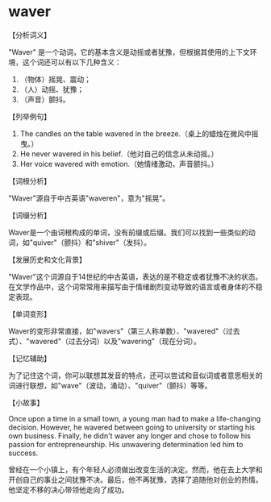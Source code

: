 # waver

【分析词义】

  

"Waver" 是一个动词，它的基本含义是动摇或者犹豫，但根据其使用的上下文环境，这个词还可以有以下几种含义：

  

1.  （物体）摇晃、震动；
2.  （人）动摇、犹豫；
3.  （声音）颤抖。

  

【列举例句】

  

1.  The candles on the table wavered in the breeze.（桌上的蜡烛在微风中摇曳。）
2.  He never wavered in his belief.（他对自己的信念从未动摇。）
3.  Her voice wavered with emotion.（她情绪激动，声音颤抖。）

  

【词根分析】

  

"Waver"源自于中古英语"waveren"，意为"摇晃"。

  

【词缀分析】

  

Waver是一个由词根构成的单词，没有前缀或后缀。我们可以找到一些类似的动词，如"quiver"（颤抖）和"shiver"（发抖）。

  

【发展历史和文化背景】

  

"Waver"这个词源自于14世纪的中古英语，表达的是不稳定或者犹豫不决的状态。在文学作品中，这个词常常用来描写由于情绪剧烈变动导致的语言或者身体的不稳定表现。

  

【单词变形】

  

Waver的变形非常直接，如"wavers"（第三人称单数）、"wavered"（过去式）、"wavered"（过去分词）以及"wavering"（现在分词）。

  

【记忆辅助】

  

为了记住这个词，你可以联想其发音的特点，还可以尝试和音似词或者意思相关的词进行联想，如"wave"（波动，涌动）、"quiver"（颤抖）等等。

  

【小故事】

  

Once upon a time in a small town, a young man had to make a life-changing decision. However, he wavered between going to university or starting his own business. Finally, he didn't waver any longer and chose to follow his passion for entrepreneurship. His unwavering determination led him to success.

  

曾经在一个小镇上，有个年轻人必须做出改变生活的决定。然而，他在去上大学和开创自己的事业之间犹豫不决。最后，他不再犹豫，选择了追随他对创业的热情。他坚定不移的决心带领他走向了成功。
